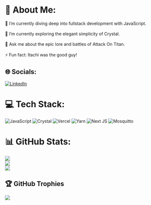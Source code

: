 # 💫 About Me:
🔭 I’m currently diving deep into fullstack development with JavaScript.<br><br>🌱 I’m currently exploring the elegant simplicity of Crystal.<br><br>💬 Ask me about the epic lore and battles of Attack On Titan.<br><br>⚡ Fun fact: Itachi was the good guy!


## 🌐 Socials:
[![LinkedIn](https://img.shields.io/badge/LinkedIn-%230077B5.svg?logo=linkedin&logoColor=white)](https://linkedin.com/in/finley-mwachia) 

# 💻 Tech Stack:
![JavaScript](https://img.shields.io/badge/javascript-%23323330.svg?style=for-the-badge&logo=javascript&logoColor=%23F7DF1E) ![Crystal](https://img.shields.io/badge/crystal-%23000000.svg?style=for-the-badge&logo=crystal&logoColor=white) ![Vercel](https://img.shields.io/badge/vercel-%23000000.svg?style=for-the-badge&logo=vercel&logoColor=white) ![Yarn](https://img.shields.io/badge/yarn-%232C8EBB.svg?style=for-the-badge&logo=yarn&logoColor=white) ![Next JS](https://img.shields.io/badge/Next-black?style=for-the-badge&logo=next.js&logoColor=white) ![Mosquitto](https://img.shields.io/badge/mosquitto-%233C5280.svg?style=for-the-badge&logo=eclipsemosquitto&logoColor=white)
# 📊 GitHub Stats:
![](https://github-readme-stats.vercel.app/api?username=nader215&theme=dark&hide_border=false&include_all_commits=false&count_private=false)<br/>
![](https://github-readme-streak-stats.herokuapp.com/?user=nader215&theme=dark&hide_border=false)<br/>
![](https://github-readme-stats.vercel.app/api/top-langs/?username=nader215&theme=dark&hide_border=false&include_all_commits=false&count_private=false&layout=compact)

## 🏆 GitHub Trophies
![](https://github-profile-trophy.vercel.app/?username=nader215&theme=default&no-frame=false&no-bg=true&margin-w=4)

<!-- Proudly created with GPRM ( https://gprm.itsvg.in ) -->
